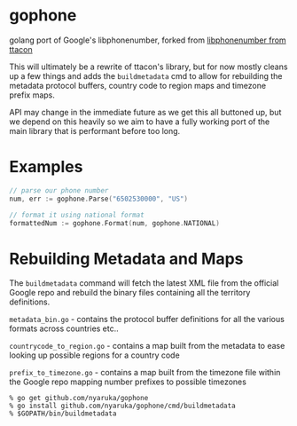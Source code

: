 gophone
==============

golang port of Google's libphonenumber, forked from [libphonenumber from ttacon](https://github.com/ttacon/libphonenumber)

This will ultimately be a rewrite of ttacon's library, but for now mostly cleans up a few things and adds the `buildmetadata` cmd to 
allow for rebuilding the metadata protocol buffers, country code to region maps and timezone prefix maps.

API may change in the immediate future as we get this all buttoned up, but we depend on this heavily so we aim to have a fully
working port of the main library that is performant before too long.

Examples
========

```go
// parse our phone number
num, err := gophone.Parse("6502530000", "US")

// format it using national format
formattedNum := gophone.Format(num, gophone.NATIONAL)
```

Rebuilding Metadata and Maps
===============================

The `buildmetadata` command will fetch the latest XML file from the official Google repo and rebuild the binary files containing all
the territory definitions.

`metadata_bin.go` - contains the protocol buffer definitions for all the various formats across countries etc..

`countrycode_to_region.go` - contains a map built from the metadata to ease looking up possible regions for a country code

`prefix_to_timezone.go` - contains a map built from the timezone file within the Google repo mapping number prefixes to possible timezones

```shell
% go get github.com/nyaruka/gophone
% go install github.com/nyaruka/gophone/cmd/buildmetadata
% $GOPATH/bin/buildmetadata
```
